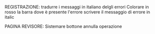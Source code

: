 REGISTRAZIONE:
    tradurre i messaggi in italiano delgli errori
    Colorare in rosso la barra dove è presente l'errore
    scrivere il messaggio di errore in italic

PAGINA REVISORE:
    Sistemare bottone annulla operazione 